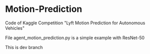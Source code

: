 # Motion-Prediction
Code of Kaggle Competition "Lyft Motion Prediction for Autonomous Vehicles"

File agent_motion_prediction.py is a simple example with ResNet-50

This is dev branch
